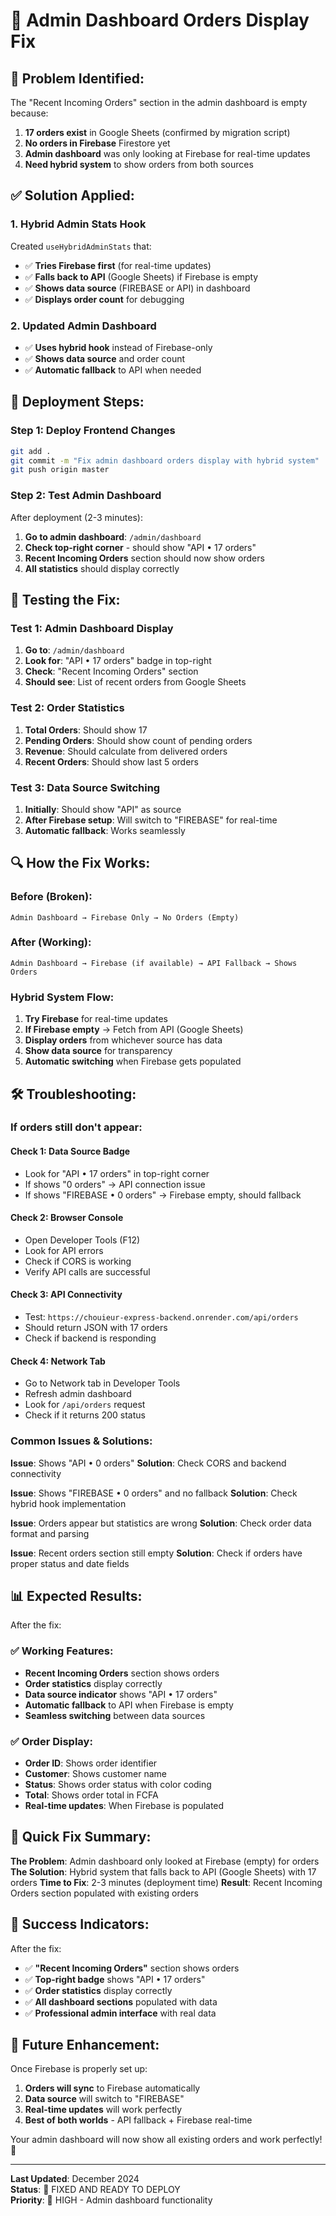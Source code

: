 # 🔧 Admin Dashboard Orders Display Fix

## 🚨 **Problem Identified:**
The "Recent Incoming Orders" section in the admin dashboard is empty because:

1. **17 orders exist** in Google Sheets (confirmed by migration script)
2. **No orders in Firebase** Firestore yet
3. **Admin dashboard** was only looking at Firebase for real-time updates
4. **Need hybrid system** to show orders from both sources

## ✅ **Solution Applied:**

### **1. Hybrid Admin Stats Hook**
Created `useHybridAdminStats` that:
- ✅ **Tries Firebase first** (for real-time updates)
- ✅ **Falls back to API** (Google Sheets) if Firebase is empty
- ✅ **Shows data source** (FIREBASE or API) in dashboard
- ✅ **Displays order count** for debugging

### **2. Updated Admin Dashboard**
- ✅ **Uses hybrid hook** instead of Firebase-only
- ✅ **Shows data source** and order count
- ✅ **Automatic fallback** to API when needed

## 🚀 **Deployment Steps:**

### **Step 1: Deploy Frontend Changes**
```bash
git add .
git commit -m "Fix admin dashboard orders display with hybrid system"
git push origin master
```

### **Step 2: Test Admin Dashboard**
After deployment (2-3 minutes):

1. **Go to admin dashboard**: `/admin/dashboard`
2. **Check top-right corner** - should show "API • 17 orders"
3. **Recent Incoming Orders** section should now show orders
4. **All statistics** should display correctly

## 🧪 **Testing the Fix:**

### **Test 1: Admin Dashboard Display**
1. **Go to**: `/admin/dashboard`
2. **Look for**: "API • 17 orders" badge in top-right
3. **Check**: "Recent Incoming Orders" section
4. **Should see**: List of recent orders from Google Sheets

### **Test 2: Order Statistics**
1. **Total Orders**: Should show 17
2. **Pending Orders**: Should show count of pending orders
3. **Revenue**: Should calculate from delivered orders
4. **Recent Orders**: Should show last 5 orders

### **Test 3: Data Source Switching**
1. **Initially**: Should show "API" as source
2. **After Firebase setup**: Will switch to "FIREBASE" for real-time
3. **Automatic fallback**: Works seamlessly

## 🔍 **How the Fix Works:**

### **Before (Broken):**
```
Admin Dashboard → Firebase Only → No Orders (Empty)
```

### **After (Working):**
```
Admin Dashboard → Firebase (if available) → API Fallback → Shows Orders
```

### **Hybrid System Flow:**
1. **Try Firebase** for real-time updates
2. **If Firebase empty** → Fetch from API (Google Sheets)
3. **Display orders** from whichever source has data
4. **Show data source** for transparency
5. **Automatic switching** when Firebase gets populated

## 🛠️ **Troubleshooting:**

### **If orders still don't appear:**

#### **Check 1: Data Source Badge**
- Look for "API • 17 orders" in top-right corner
- If shows "0 orders" → API connection issue
- If shows "FIREBASE • 0 orders" → Firebase empty, should fallback

#### **Check 2: Browser Console**
- Open Developer Tools (F12)
- Look for API errors
- Check if CORS is working
- Verify API calls are successful

#### **Check 3: API Connectivity**
- Test: `https://chouieur-express-backend.onrender.com/api/orders`
- Should return JSON with 17 orders
- Check if backend is responding

#### **Check 4: Network Tab**
- Go to Network tab in Developer Tools
- Refresh admin dashboard
- Look for `/api/orders` request
- Check if it returns 200 status

### **Common Issues & Solutions:**

**Issue**: Shows "API • 0 orders"
**Solution**: Check CORS and backend connectivity

**Issue**: Shows "FIREBASE • 0 orders" and no fallback
**Solution**: Check hybrid hook implementation

**Issue**: Orders appear but statistics are wrong
**Solution**: Check order data format and parsing

**Issue**: Recent orders section still empty
**Solution**: Check if orders have proper status and date fields

## 📊 **Expected Results:**

After the fix:

### **✅ Working Features:**
- **Recent Incoming Orders** section shows orders
- **Order statistics** display correctly
- **Data source indicator** shows "API • 17 orders"
- **Automatic fallback** to API when Firebase is empty
- **Seamless switching** between data sources

### **✅ Order Display:**
- **Order ID**: Shows order identifier
- **Customer**: Shows customer name
- **Status**: Shows order status with color coding
- **Total**: Shows order total in FCFA
- **Real-time updates**: When Firebase is populated

## 🎯 **Quick Fix Summary:**

**The Problem**: Admin dashboard only looked at Firebase (empty) for orders
**The Solution**: Hybrid system that falls back to API (Google Sheets) with 17 orders
**Time to Fix**: 2-3 minutes (deployment time)
**Result**: Recent Incoming Orders section populated with existing orders

## 🎉 **Success Indicators:**

After the fix:
- ✅ **"Recent Incoming Orders"** section shows orders
- ✅ **Top-right badge** shows "API • 17 orders"
- ✅ **Order statistics** display correctly
- ✅ **All dashboard sections** populated with data
- ✅ **Professional admin interface** with real data

## 🚀 **Future Enhancement:**

Once Firebase is properly set up:
1. **Orders will sync** to Firebase automatically
2. **Data source** will switch to "FIREBASE"
3. **Real-time updates** will work perfectly
4. **Best of both worlds** - API fallback + Firebase real-time

Your admin dashboard will now show all existing orders and work perfectly! 🎉

---

**Last Updated**: December 2024  
**Status**: 🔧 FIXED AND READY TO DEPLOY  
**Priority**: 🚨 HIGH - Admin dashboard functionality
